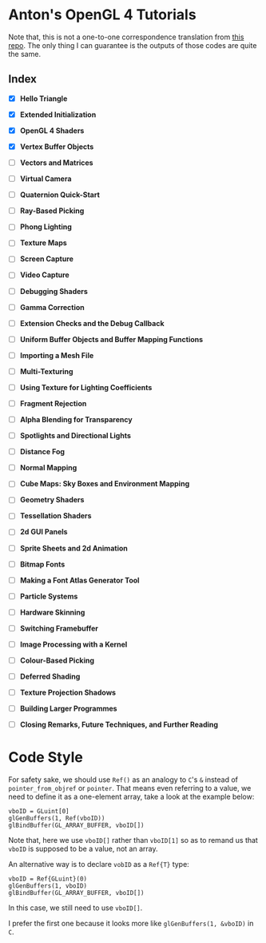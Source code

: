 # Anton's OpenGL 4 Tutorials
Note that, this is not a one-to-one correspondence translation from [this repo](https://github.com/capnramses/antons_opengl_tutorials_book).
The only thing I can guarantee is the outputs of those codes are quite the same.

## Index
- [x] **Hello Triangle**

- [x] **Extended Initialization**

- [x] **OpenGL 4 Shaders**

- [x] **Vertex Buffer Objects**

- [ ] **Vectors and Matrices**

- [ ] **Virtual Camera**

- [ ] **Quaternion Quick-Start**

- [ ] **Ray-Based Picking**

- [ ] **Phong Lighting**

- [ ] **Texture Maps**

- [ ] **Screen Capture**

- [ ] **Video Capture**

- [ ] **Debugging Shaders**

- [ ] **Gamma Correction**

- [ ] **Extension Checks and the Debug Callback**

- [ ] **Uniform Buffer Objects and Buffer Mapping Functions**

- [ ] **Importing a Mesh File**

- [ ] **Multi-Texturing**

- [ ] **Using Texture for Lighting Coefficients**

- [ ] **Fragment Rejection**

- [ ] **Alpha Blending for Transparency**

- [ ] **Spotlights and Directional Lights**

- [ ] **Distance Fog**

- [ ] **Normal Mapping**

- [ ] **Cube Maps: Sky Boxes and Environment Mapping**

- [ ] **Geometry Shaders**

- [ ] **Tessellation Shaders**

- [ ] **2d GUI Panels**

- [ ] **Sprite Sheets and 2d Animation**

- [ ] **Bitmap Fonts**

- [ ] **Making a Font Atlas Generator Tool**

- [ ] **Particle Systems**

- [ ] **Hardware Skinning**

- [ ] **Switching Framebuffer**

- [ ] **Image Processing with a Kernel**

- [ ] **Colour-Based Picking**

- [ ] **Deferred Shading**

- [ ] **Texture Projection Shadows**

- [ ] **Building Larger Programmes**

- [ ] **Closing Remarks, Future Techniques, and Further Reading**

# Code Style
For safety sake, we should use `Ref()` as an analogy to `C`'s `&` instead of `pointer_from_objref` or `pointer`.
That means even referring to a value, we need to define it as a one-element array, take a look at the example below:

```
vboID = GLuint[0]
glGenBuffers(1, Ref(vboID))
glBindBuffer(GL_ARRAY_BUFFER, vboID[])
```

Note that, here we use `vboID[]` rather than `vboID[1]` so as to remand us that `vboID` is supposed to be a value, not an array.

An alternative way is to declare `vobID` as a `Ref{T}` type:

```
vboID = Ref{GLuint}(0)
glGenBuffers(1, vboID)
glBindBuffer(GL_ARRAY_BUFFER, vboID[])
```

In this case, we still need to use `vboID[]`.

I prefer the first one because it looks more like `glGenBuffers(1, &vboID)` in `C`.
